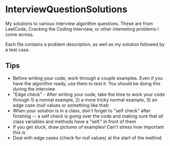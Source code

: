 # InterviewQuestionSolutions
My solutions to various interview algorithm questions. These are from LeetCode, Cracking the Coding Interview, or other interesting problems I come across.

Each file contains a problem description, as well as my solution followed by a test case.

## Tips
- Before writing your code, work through a couple examples. Even if you have the algorithm ready, use them to test it. You should be doing this during the interview
- "Edge check" - After writing your code, take the time to work your code through 1) a normal example, 2) a more tricky normal example, 3) an edge case (null values or something like that)
- When your solution is in a class, don't forget to "self check" after finishing -- a self check is going over the code and making sure that all class variables and methods have a "self." in front of them
- If you get stuck, draw pictures of examples! Can't stress how important this is
- Deal with edge cases (check for null values) at the start of the method
